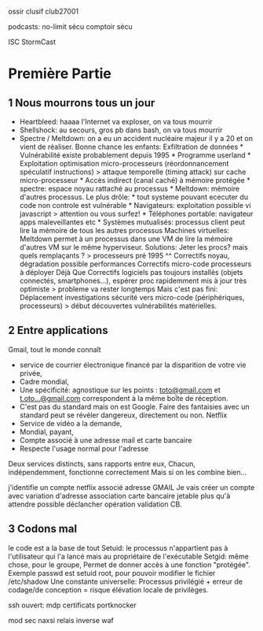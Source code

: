 ossir
clusif
club27001

podcasts:
no-limit sécu
comptoir sécu

ISC StormCast

# Première Partie
## 1 Nous mourrons tous un jour
* Heartbleed: haaaa l'Internet va exploser, on va tous mourrir
* Shellshock: au secours, gros pb dans bash, on va tous mourrir
* Spectre / Meltdown: on a eu un accident nucléaire majeur il y a 20 et on vient de réaliser. Bonne chance les enfants:
    Exfiltration de données
      * Vulnérabilité existe probablement depuis 1995
      * Programme userland
      * Exploitation optimisation micro-processeurs
      (réordonnancement spéculatif instructions) > attaque temporelle (timing attack) sur cache micro-processeur
      * Accès indirect (canal caché) à mémoire protégée
      * spectre: espace noyau rattaché au processus
      * Meltdown: mémoire d'autres processus.
    Le plus drôle:
      * tout systeme pouvant ececuter du code non controle est vulnérable
      * Navigateurs: exploitation possible vi javascript > attention ou vous surfez!
      * Téléphones portable: navigateur apps maleveillantes etc
      * Systèmes mutualisés: processus client peut lire la mémoire de tous les autres processus
      Machines virtuelles:
        Meltdown permet à un processus dans une VM de lire la mémoire d'autres VM sur le même hyperviseur.
    Solutions:
        Jeter les procs? mais quels remplaçants ? > processeurs pré 1995 ^^
        Correctifs noyau, dégradation possible performances
        Correctifs micro-code processeurs à déployer
        Déjà Que
            Correctifs logiciels pas toujours installés (objets connectés, smartphones...), espérer proc rapidemment mis à jour très optimiste > probleme va rester longtemps
        Mais c'est pas fini:
            Déplacement investigations sécurité vers micro-code (périphériques, processeurs) > début découvertes vulnérabilités matérielles.

## 2 Entre applications
Gmail, tout le monde connaît
- service de courrier électronique financé par la disparition de votre vie privée,
- Cadre mondial,
- Une spécificité: agnostique sur les points :
  toto@gmail.com et t.oto...@gmail.com correspondent à la même boîte de réception.
- C'est pas du standard mais on est Google.
Faire des fantaisies avec un standard peut se révéler dangereux, directement ou non.
Netflix
- Service de vidéo a la demande,
- Mondial, payant,
- Compte associé à une adresse mail et carte bancaire
- Respecte l'usage normal pour l'adresse

Deux services distincts, sans rapports entre eux,
Chacun, indépendemment, fonctionne correctement
Mais si on les combine bien...

j'identifie un compte netflix associé adresse GMAIL
Je vais créer un compte avec variation d'adresse
association carte bancaire jetable
plus qu'à attendre
possible déclancher opération validation CB.

## 3 Codons mal
le code est a la base de tout
Setuid: le processus n'appartient pas à l'utilisateur qui l'a lancé mais au propriétaire de l'exécutable
Setgid: même chose, pour le groupe,
Permet de donner accès à une fonction "protégée".
Exemple passwd est setuid root, pour pouvoir modifier le fichier /etc/shadow
Une constante universelle:
  Processus privilégié + erreur de codage/de conception = risque élévation locale de privilèges.



ssh ouvert:
mdp
certificats
portknocker

mod sec
naxsi
relais inverse
waf